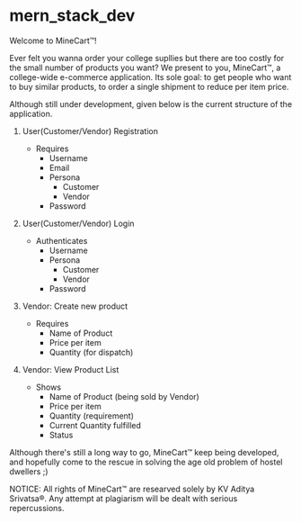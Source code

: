 # mern_stack_dev
Welcome to MineCart™!

Ever felt you wanna order your college supllies but there are too costly for the small number of products you want? We present to you, MineCart™, a college-wide e-commerce application.
Its sole goal: to get people who want to buy similar products, to order a single shipment to reduce per item price.

Although still under development, given below is the current structure of the application.

1. User(Customer/Vendor) Registration
	- Requires
		- Username
		- Email
		- Persona
			- Customer
			- Vendor
		- Password

2. User(Customer/Vendor) Login
	- Authenticates
		- Username
		- Persona
			- Customer
			- Vendor
		- Password
		
3. Vendor: Create new product
	- Requires
		- Name of Product
		- Price per item
		- Quantity (for dispatch)

4. Vendor: View Product List
	- Shows 
		- Name of Product (being sold by Vendor)
		- Price per item
		- Quantity (requirement)
		- Current Quantity fulfilled
		- Status

Although there's still a long way to go, MineCart™ keep being developed, and hopefully 
come to the rescue in solving the age old problem of hostel dwellers ;)

NOTICE: All rights of MineCart™ are researved solely by KV Aditya Srivatsa®. Any attempt at 
		plagiarism will be dealt with serious repercussions.

